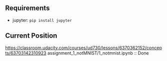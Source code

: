 ## Requirements

* jupyter: `pip install jupyter`

## Current Position

https://classroom.udacity.com/courses/ud730/lessons/6370362152/concepts/63703142310923
assignment\_1\_notMNIST/1_notmnist.ipynb :: Done
